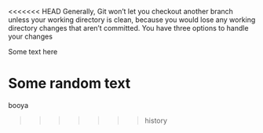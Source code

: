 <<<<<<< HEAD
Generally, Git won’t let you checkout another branch unless your working directory is clean, because you would lose any working directory changes that aren’t committed. You have three options to handle your changes



Some text here


Some random text
=======
booya
>>>>>>> history
